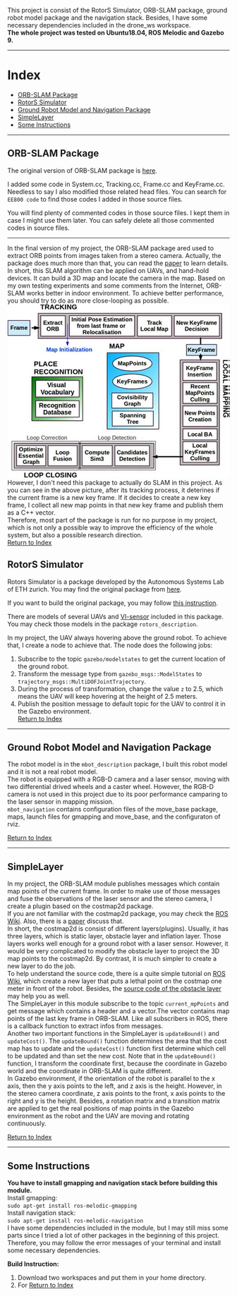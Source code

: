 This project is consist of the RotorS Simulator, ORB-SLAM package, ground robot model package and the navigation stack. Besides, I have some necessary dependencies included in the drone_ws workspace.  
**The whole project was tested on Ubuntu18.04, ROS Melodic and Gazebo 9.** 
***
# Index

* [ORB-SLAM Package](README.md#ORB-SLAM-Package)
* [RotorS Simulator](README.md#RotorS-Simulator)
* [Ground Robot Model and Navigation Package](README.md#Ground-Robot-Model-and-Navigation-Package)
* [SimpleLayer](README.md#SimpleLayer)
* [Some Instructions](README.md#Some-Instructions)
***
## ORB-SLAM Package

The original version of ORB-SLAM package is [here](https://github.com/raulmur/ORB_SLAM2).  
 
I added some code in System.cc, Tracking.cc, Frame.cc and KeyFrame.cc. Needless to say I also modified those related head files. You can search for `EE800 code` to find those codes I added in those source files.    

You will find plenty of commented codes in those source files. I kept them in case I might use them later. You can safely delete all those commented codes in source files.  
***
In the final version of my project, the ORB-SLAM package ared used to extract ORB points from images taken from a stereo camera. Actually, the package does much more than that, you can read the [paper](https://ieeexplore.ieee.org/abstract/document/7946260) to learn details. In short, this SLAM algorithm can be applied on UAVs, and hand-hold devices. It can build a 3D map and locate the camera in the map. Based on my own testing experiments and some comments from the Internet, ORB-SLAM works better in indoor environment. To achieve better performance, you should try to do as more close-looping as possible.  
![ORB-SLAM Configuration](https://github.com/QianleLi/EE800/blob/master/images/ORB-SLAM%20Configuration.jpg "ORB-SLAM Configuration")  
However, I don't need this package to actually do SLAM in this project. As you can see in the above picture, after its tracking process, it deterines if the current frame is a new key frame. If it decides to create a new key frame, I collect all new map points in that new key frame and publish them as a C++ vector.  
Therefore, most part of the package is run for no purpose in my project, which is not only a possible way to improve the efficiency of the whole system, but also a possible research direction.  
[Return to Index](README.md#Index)  

## RotorS Simulator

Rotors Simulator is a package developed by the Autonomous Systems Lab of ETH zurich. You may find the original package from [here](https://github.com/ethz-asl/rotors_simulator/wiki).    

If you want to build the original package, you may follow [this instruction](https://darienmt.com/autonomous-flight/2018/11/15/installing-ethz-rotors.html).  

There are models of several UAVs and [VI-sensor](http://wiki.ros.org/vi_sensor) included in this package. You may check those models in the package `rotors_description`.  

In my project, the UAV always hovering above the ground robot. To achieve that, I create a node to achieve that. The node does the following jobs:  
1. Subscribe to the topic `gazebo/modelstates` to get the current location of the ground robot.  
2. Transform the message type from `gazebo_msgs::ModelStates` to `trajectory_msgs::MultiDOFJointTrajectory`.
3. During the process of transformation, change the value `z` to 2.5, which means the UAV will keep hovering at the height of 2.5 meters.
4. Publish the position message to default topic for the UAV to control it in the Gazebo environment.  
[Return to Index](README.md#Index)  
***
## Ground Robot Model and Navigation Package

The robot model is in the `mbot_description` package, I built this robot model and it is not a real robot model.  
The robot is equipped with a RGB-D camera and a laser sensor, moving with two differential drived wheels and a caster wheel. However, the RGB-D camera is not used in this project due to its poor performance camparing to the laser sensor in mapping mission.  
`mbot_navigation` contains configuration files of the move_base package, maps, launch files for gmapping and move_base, and the configuraton of rviz. 

[Return to Index](README.md#Index)  
***
## SimpleLayer

In my project, the ORB-SLAM module publishes messages which contain map points of the current frame. In order to make use of those messages and fuse the observations of the laser sensor and the stereo camera, I create a plugin based on the costmap2d package.  
If you are not familiar with the costmap2d package, you may check the [ROS Wiki](http://wiki.ros.org/costmap_2d). Also, there is a [paper](https://ieeexplore.ieee.org/abstract/document/6942636) discuss that.  
In short, the costmap2d is consist of different layers(plugins). Usually, it has three layers, which is static layer, obstacle layer and inflation layer. Those layers works well enough for a ground robot with a laser sensor. However, it would be very complicated to modify the obstacle layer to project the 3D map points to the costmap2d. By contrast, it is much simpler to create a new layer to do the job.  
To help understand the source code, there is a quite simple tutorial on [ROS Wiki](http://wiki.ros.org/costmap_2d/Tutorials/Creating%20a%20New%20Layer), which create a new layer that puts a lethal point on the costmap one meter in front of the robot. Besides, the [source code of the obstacle layer](https://github.com/ros-planning/navigation/blob/melodic-devel/costmap_2d/plugins/obstacle_layer.cpp) may help you as well.  
The SimpleLayer in this module subscribe to the topic `current_mpPoints` and get message which contains a header and a vector.The vector contains map points of the last key frame in ORB-SLAM. Like all subscribers in ROS, there is a callback function to extract infos from messages.  
Another two important functions in the SimpleLayer is `updateBound()` and `updateCost()`. The `updateBound()` function determines the area that the cost map has to update and the `updateCost()` function first determine which cell to be updated and than set the new cost. Note that in the `updateBound()` function, I transform the coordinate first, because the coordinate in Gazebo world and the coordinate in ORB-SLAM is quite different.  
In Gazebo environment, if the orientation of the robot is parallel to the x axis, then the y axis points to the left, and z axis is the height. However, in the stereo camera coordinate, z axis points to the front, x axis points to the right and y is the height. Besides, a rotation matrix and a transition matrix are applied to get the real positions of map points in the Gazebo environment as the robot and the UAV are moving and rotating continuously.  

[Return to Index](README.md#Index)  
***
## Some Instructions

**You have to install gmapping and navigation stack before building this module.**  
Install gmapping:  
`sudo apt-get install ros-melodic-gmapping`  
Install navigation stack:  
`sudo apt-get install ros-melodic-navigation`  
I have some dependencies included in the module, but I may still miss some parts since I tried a lot of other packages in the beginning of this project. Therefore, you may follow the error messages of your terminal and install some necessary dependencies.  

**Build Instruction:**  
1. Download two workspaces and put them in your home directory.
2. For 
[Return to Index](README.md#Index)  